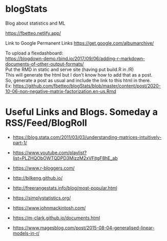 # blogStats
Blog about statistics and ML

https://fbetteo.netlify.app/

Link to Google Permanent Links
https://get.google.com/albumarchive/

To upload a flexdashboard:  
https://blogdown-demo.rbind.io/2017/09/06/adding-r-markdown-documents-of-other-output-formats/  
Put the RMD in static and serve site (having put build.R in /R)  
This will generate the html but I don't know how to add that as a post.  
So, generate a post as usual and include the link to this html in there.  
Ex: https://github.com/fbetteo/blogStats/blob/master/content/post/2020-10-06-non-negative-matrix-factorization.en-us.Rmd  


# Useful Links and Blogs. Someday a RSS/Feed/BlogRoll

* https://blog.stata.com/2011/03/03/understanding-matrices-intuitively-part-1/

* https://www.youtube.com/playlist?list=PLZHQObOWTQDPD3MizzM2xVFitgF8hE_ab

* https://www.r-bloggers.com/

* http://bjlkeng.github.io/

* http://freerangestats.info/blog/most-popular.html

* https://simplystatistics.org/

* https://www.johnmackintosh.com/

* https://m-clark.github.io/documents.html

* https://www.magesblog.com/post/2015-08-04-generalised-linear-models-in-r/

